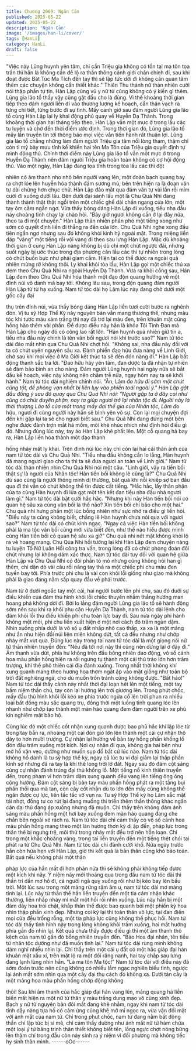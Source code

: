 ```yaml
---
title: Chương 2069: Ngăn Cản
published: 2025-05-22
updated: 2025-05-22
description: 'Ngăn Cản'
image: '/images/han-li/cover/'
tags: [HanLi]
category: HanLi
draft: false
---
```


"Việc này Lũng huynh yên tâm, chỉ cần Triệu gia không có tồn tại
ma tôn tọa trấn thì hẳn là không cần để lộ ra thần thông cảnh giới
chân chính đi, sau khi đoạt được Bát Túc Ma Tích đến tay thì sẽ
lập tức dời đi không cần quan tâm thêm các chuyện không cần
thiết khác." Thiên Thu thánh nữ thản nhiên cười nói thập phần tự
tin.
Hàn Lập cùng vũ y nữ tử cũng không có ý kiến gì thêm.
Lũng gia lão tổ thấy vậy cũng gật đầu cho là đúng.
Vì thế khoảng thời gian tiếp theo đám người liền đi vào thương
lượng kế hoạch, cẩn thận vạch ra từng chi tiết, từng bước đi sự
tình.
Mấy canh giờ sau đám người Lũng gia lão tổ cùng Hàn Lập lại ly
khai động phủ quay về Huyễn Dạ Thành.
Trong khoảng thời gian hai tháng tiếp theo, Hàn Lập vẫn một mực
ở trong lầu các tu luyện và chờ đến thời điểm ước định.
Trong thời gian đó, Lũng gia lão tổ mấy lần truyền tin tới thông
báo mọi việc vẫn tiến hành rất thuận lợi.
Lũng gia lão tổ chẳng những làm đám người Triệu gia tâm nổi
lòng tham, thậm chí còn tỉ mỷ bày mưu tính kế khiến hai tên Ma
Tôn của Triệu gia quyết định tự mình động thủ.
Chính thời điểm này Lũng gia lão tổ vẫn một mực ở trong Huyễn
Dạ Thành nên đám người Triệu gia hoàn toàn không có cơ hội
động thủ.
Vào một ngày, Hàn Lập đang tọa tĩnh trong tòa lầu các thì đột

nhiên có âm thanh nho nhỏ bên người vang lên, một đoàn bạch
quang bay ra chợt lóe lên huyễn hóa thành đám sương mù, bên
trên hiện ra là đoạn văn tự dài chừng hơn chục chữ.
Hàn Lập đảo mắt qua đám văn tự vài lần rồi mỉm cười đi xuống
dưới lầu.
Bên dưới đại sảnh lầu một là Chu Quả Nhi đang thành thành thật
thật ngồi trên một chiếc ghế dài chắn ngang cửa lớn, một tay ôm
cằm ngẩn ngơ.
Vừa thấy bóng dáng Hàn Lập đi xuống, tiểu nha đầu này choàng
tỉnh chạy lại chào hỏi.
"Bây giờ ngươi không cần ở lại đây nữa, theo ta đi một chuyến."
Hàn Lập thản nhiên phân phó một tiếng xong như sớm có quyết
định liền đi thẳng ra đến cửa lớn.
Chu Quả Nhi nghe xong đầu tiên ngẩn ngơ nhưng sau đó không
khỏi kinh hỷ ngoài mặt.
Trong miệng liền đáp "vâng" một tiếng rồi vội vàng đi theo sau
lưng Hàn Lập.
Mặc dù khoảng thời gian ở cùng Hàn Lập nàng không bị dù chỉ
một chút ngược đãi, nhưng suốt ngày bị ước thúc trong địa
phương căn lầu các thì tự nhiên trong lòng có chút buồn bực như
phải giam cầm. Hiện tại có thể được ra ngoài quả nhiên mừng rỡ
không thôi.
Ly khai khỏi tòa lầu, Hàn Lập gọi một chiếc thú xa đem theo Chu
Quả Nhi ra ngoài Huyễn Dạ Thành.
Vừa ra khỏi cổng sau, Hàn Lập đem theo Chu Quả Nhi hóa thành
một đạo độn quang hướng về một đỉnh núi vô danh mà bay tới.
Không lâu sau, trong độn quang đám người Hàn Lập từ từ hạ
xuống.
Nam tử tóc dài họ Lâm lúc này đang chờ dưới một gốc cây đại

thụ trên đỉnh núi, vừa thấy bóng dáng Hàn Lập liền tươi cười
bước ra nghênh đón.
Vị tu sỹ Hợp Thể Kỳ này nguyên bản vẫn mang thương thế,
nhưng màu tóc khi tước màu xám trắng thì nay đã trở lại màu
đen, trên khuân mặt cũng hồng hào thêm vài phần.
Để được điều này hẳn là khỏa Tôi Tinh Đan mà Hàn Lập cho
ngày đó có công lao rất lớn.
"Hàn huynh quả nhiên giữ tín a, tiểu nha đầu này chính là tên vãn
bối ngươi nói khi trước sao?" Nam tử tóc dài đảo mắt nhìn qua
Chu Quả Nhi chợt hỏi.
"Không sai, nha đầu này đối với ta có chút uyên nguyên sâu xa.
Đành phiền đạo hữu đưa nàng về Linh Giới, chờ sau khi mọi việc
ở Ma Giới kết thúc ta sẽ đến đón nàng đi." Hàn Lập bất động
thanh sắc trả lời.
"Đao hữu hãy yên tâm, đan dược ta đã nhận tự nhiên sẽ đảm bảo
bình an cho nàng. Đám người Lũng huynh hai ngày nữa sẽ bắt
đầu kế hoạch, việc này không nên chậm trễ nữa, ngay hôm nay ta
sẽ khởi hành." Nam tử tóc dài nghiêm chỉnh nói.
"Ân, Lâm đ*o hữu đi sớm một chút cũng tốt, đề phòng vạn nhất bị
liên lụy vào phiền toái ngoài ý." Hàn Lập gật đầu đồng ý sau đó
quay qua Chu Quả Nhi nói:
"Ngươi gặp ta ở đây coi như cũng có chút duyên phận, nay ta
giúp ngươi trở lại nhân tộc đi. Người này là thái thượng Lão tổ của
một trong mấy đại thế gia của Nhân tộc, Lâm đ*o hữu, ngươi đi
cùng người này hẳn sẽ bình yên vô sự. Còn lại mọi chuyện đợi
đến khi gặp lại ta sẽ cho ngươi biết sau."
Chu Quả Nhi đang đứng một bên nghe được đành trợn mắt há
mồm, môi khẽ nhúc nhích như định hỏi điều gì đó.
Nhưng đúng lúc này, tay áo Hàn Lập khẽ phất lên.
Một cỗ quang hà bay ra, Hàn Lập liền hóa thành một đạo thanh

hồng nháy măt ly khai.
Trên đỉnh núi lúc này chỉ còn lại hai cái thân ảnh của nam tử tóc
dài và Chu Quả Nhi.
"Tiểu nha đầu không cần lo lắng, Hàn huynh đã mang ngươi giao
cho ta thì ta sẽ đưa ngươi an toàn về Linh giới." Nam tử tóc dài
thản nhiên nhìn Chu Quả Nhi nói một câu.
"Linh giới, vậy ra tiền bối thật sự là người của Nhân tộc! Hàn tiền
bối không lẽ cũng là?" Chu Quả Nhi dù sao cũng là người thông
minh dị thường, bất quá khi nỗi khiếp sợ ban đầu qua đi thì vẫn
có chút không thể tin được cất tiếng.
"Hắc hắc, lấy thân phận của ta cùng Hàn huynh đi lừa gạt một tên
kết đan tiểu nha đầu nhà ngươi làm gì." Nam tử tóc dài bật cười
hắc hăc.
"Nhưng khi nãy Hàn tiến bối nói có quan hệ sâu xa cùng vãn bối
là thế nào? Xin tiền bối chỉ bảo cho một hai." Chu quả nhi hưng
phấn một lúc bỗng nhiên như sực nhớ ra điều gì liền hỏi.
"Điều này ta cũng không biết, chẳng lẽ Hàn huynh chưa nói qua
với ngươi sao?" Nam tử tóc dài có chút kinh ngạc.
"Ngay cả việc Hàn tiền bối không phải là ma tộc vãn bối cũng mới
vừa biết đến, như thế nào hiểu được mình cùng Hàn tiền bối có
quan hệ sâu xa gì?" Chu quả nhi nét mặt không khỏi lộ ra vẻ
hoang mang.
Chu Qủa Nhi hồi tưởng lại khi Hàn Lập đem chuyện nàng tu luyện
Tố Nữ Luân Hồi công tra vấn, trong lòng đã có chút phỏng đoán
đôi chút nhưng lại không dám xác thực.
Nam tử tóc dài tuy đối với quan hệ giữa Hàn Lập và Chu Quả Nhi
có đôi phần tò mò nhưng cũng không hỏi han gì thêm, chỉ dặn dò
vài câu rồi nâng tay thả ra một chiếc phi chu màu đen tuyền bay
tới. Phía trước phi chu là vài con khôi lỗi giống như giao mà
không phải là giao đang nằm sấp quay đầu về phái trước.

Nam tử ở dưới ngoắc tay một cái, hai người bước lên phi chu,
sau đó dưới sự điều khiển của đám thú hình khôi lỗi chiếc thuyền
nhắm thẳng hướng man hoang phá không dời đi.
Bởi lo lắng đám người Lũng gia lão tổ sẽ hành động sớm nên sau
khi ra khỏi phụ cận Huyễn Dạ Thành, nam tử tóc dài lệnh cho
đám khôi lỗi thú điều khiển phi chu toàn lực bay đi.
Sau nửa ngày phi hành không mệt mỏi, phi chu liền xuất hiện ở
một nơi cách đó trăm ngàn dặm.
Nhìn xuống phía dưới là vô số ụ đất nhấp nhô cao thấp, xa xa là
một mảng như ẩn như hiện đồi núi liên miên không dứt, tất cả đều
nhưng như chớp nháy mắt vụt qua.
Đúng lúc này trong tai nam tử tóc dài là một giọng nói nữ tử thản
nhiên truyền đến:
"Nếu đã tới nơi này thì cũng nên dừng lại ở đây đi."
Âm thanh vừa dứt, phía hư không trên đầu bông nhiên dao động,
vô số cánh hoa màu phấn hồng hiện ra rồi ngưng tụ thành một cái
thủ trảo lớn hơn trăm trượng, khí thể phô thiên cái địa đánh
xuống.
Trong nhất thời không khí xung quanh mang theo hương hoa
thơm ngát ập vào mặt giống như toàn bộ trời đất nghiêng ngả,
cho dù muốn trốn tránh cũng không được.
"Bất hảo!"
Nam tử tóc dài thấy cảnh này nhất thời đại loạn hét lên một tiếng,
một tay bấm niệm thần chú, tay còn lại hướng lên trời giương lên.
Trong phút chốc, mấy đầu thú hình khôi lỗi kéo xe phía trước
ngửa cổ lên trời phun ra nhiều loại bất đồng màu sắc quang trụ,
đồng thời một luồng tinh quang lóe lên nhanh như chớp tạo thành
một màn hào quang đem đám người trên xe phủ kín nghiêm mật
bảo hộ.

Cùng lúc đó một chiếc cốt nhận xung quanh được bao phủ hắc
khí lập lòe từ trong tay bắn ra, nhoáng một cái đón gió lớn lên
thành một cái cự nhận thô dày to hơn mười trượng. Cự nhận lại
hướng về bàn tay hồng phấn khổng lồ đón đầu trảm xuống một
kích.
Nơi cự nhận đi qua, không gia hai bên như mở hồ vặn vẹo,
dường như muốn sụp đổ bất cứ lúc nào.
Nam tử tóc dài không hổ danh là tu sỹ hợp thể kỳ, ngay cả lúc tu
vi đại giảm lại thập phần kinh sợ nhưng đã ra tay là khí thế long
trời lở đất.
Ngay sau đó đám cột sáng cùng cự nhận đánh trúng đại thủ
khổng lồ.
Một tiếng nổ kinh thiên truyền đến, trong phạm vi hơn trăm dặm
xung quanh đều vang lên tiếng ông ông cộng hưởng.
Đám cột sáng bị bàn tay màu phấn hồng phát ra một tầng bụi
phấn thổi qua mà tan, còn cây cốt nhận dù to lớn đến mấy cũng
không thể ngăn được cự lực, liền tấc tấc vỡ vụn ra.
Tu sỹ Hợp Thể kỳ họ Lâm sắc mặt tái nhợt, đồng tư co rút lại
đang muống thi triển thêm thần thông khác ngăn cản đại thủ đang
áp xuống nhưng đã muộn.
Chỉ thấy trên không đám ánh sáng màu phấn hồng một hơi bay
xuống đem màn hào quang đang che chắn bên ngoài xé rách ra.
Nam tử tóc dài chỉ cảm thấy có vô số cánh hoa màu phấn hồng
mang theo một làn hương thơn kỳ dị ập đến, pháp lực trong thân
thê bị ngưng trệ, mõi thứ trong nháy mắt đều trở nên hỗn loạn.
Chỉ trong một khắc choáng váng, trong tai liền truyền đến một
tiếng thét chói tai phát ra từ Chu Quả Nhi.
Nam tử tóc dài chỉ đành cười khổ.
Nửa ngày trước hắn còn hứa hẹn với Hàn Lập, giờ thì kết quả là
bản thân cũng khó bảo toàn. Bất quá nếu không phải một thân

pháp lực của hắn mất đi hơn phân nửa thì sẽ không phải không
tiếp được một kích khi nãy.
Ý niệm này mới thoáng qua trong đầu nam tử tóc dài thì thần trí
dần mơ hồ đi, cả người ngã quỵ xuống rồi như bị kéo bay lên bầu
trời.
Một lúc sau trong một mảng rừng rậm âm u, nam tử tóc dài mơ
màng tỉnh lại.
Lúc này từ thân thể hắn liền truyền đến một tia cảm nhận khác
thường, liền nhấp nháy mi mắt một hồi rồi nhìn xuống.
Lúc này hắn bị một đám dây hoa trói chặt, khắp thân thể được
bao quanh bởi một phiến kỳ hoa nhìn thập phần xinh đẹp. Nhưng
coi kỹ lại thì toàn thân vô lực, tại đan điền mọi cửa đều trống rỗng,
một tia pháp lực cũng không thể phục hồi.
Nam tử tóc dài thấy tình hình này trong lòng không khỏi trầm
xuống, hai mắt hướng phía gần đó nhìn lại.
Kết quả chưa thấy được điều gì thì một âm thanh thô kệch của
nam tử gần đó bỗng nhiên truyền đến.
"Bảo Hoa đại nhân, tên tiểu tử nhân tộc dường như đã muốn tỉnh
lại."
Nam tử tóc dài rùng mình không dám nghĩ nhiều nhìn lại.
Chỉ thấy trên một cái ụ đất có một hắc giáp đại hán khuân mặt
xấu xí, trên mặt lộ ra một đôi răng nanh, hai tay chắp sau lưng
đang lạnh lùng nhìn hắn.
"Là ma tôn Ma tộc!"
Nam tử tóc dài với điều này đã sớm đoán trước nên cũng không
có nhiều lắm ngạc nghiên biểu tình, ngược lại ánh mắt sớm nhìn
qua một cây đại thụ cách đó không xa.
Dưới tán cây là một mảng hoa màu phấn hồng chớp động không

thôi! Sau khi âm thanh của hắc giáp đại hán vang lên, mảng
quang hà liền biến mất hiện ra một nữ tử thân y màu trắng dung
mạo vô cùng xinh đẹp.
Bạch y nữ tử nguyên bản đôi mắt đang khẽ nhắm, ngay khi nam
tử tóc dài tỉnh dậy nàng tựa hồ có cảm ứng cũng khẽ mở mi ngọc
ra, vừa vặn đối mặt với ánh mắt của nam tử.
Chỉ trong phut chốc, nam tử đang nằm bất động thần chí lập tức
bị si mê, chỉ cảm thấy dường như ánh mắt nữ tử hàm chứa một
loại ý tứ băng trinh thân thiết không biết tên, lồng ngực chợt nóng
bừng lên thậm chí trong đầu còn nảy sinh ra ý niệm vì đối phương
mà không tiếc hy sinh thân mình.
------oOo------
